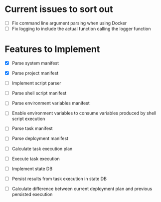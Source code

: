 # Current issues to sort out

* [ ] Fix command line argument parsing when using Docker
* [ ] Fix logging to include the actual function calling the logger function

# Features to Implement

* [x] Parse system manifest
* [x] Parse project manifest
* [ ] Implement script parser
* [ ] Parse shell script manifest
* [ ] Parse environment variables manifest
* [ ] Enable environment variables to consume variables produced by shell script execution
* [ ] Parse task manifest
* [ ] Parse deployment manifest
* [ ] Calculate task execution plan
* [ ] Execute task execution
* [ ] Implement state DB
* [ ] Persist results from task execution in state DB
* [ ] Calculate difference between current deployment plan and previous persisted execution
  
